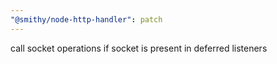 ```yaml
---
"@smithy/node-http-handler": patch
---
```


call socket operations if socket is present in deferred listeners
